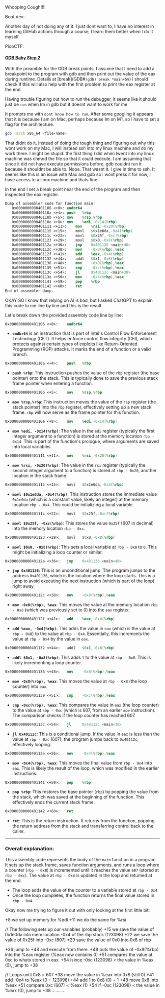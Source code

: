 Whooping Cough!!!!

Boot.dev:

Another day of not doing any of it. I just dont want to, I have no interest in learning GitHub actions through a course, I learn them better when I do it myself.

PicoCTF:
#### [GDB Baby Step 2](https://play.picoctf.org/playlists/2?m=29)
With the preamble for the GDB break points, I assume that I need to add a breakpoint to the program with gdb and then print out the value of the eax during runtime. Details  at [break](GDB#`(gdb) break *main+59`)
I should check if this will also help with the first problem to print the eax register at the end

Having trouble figuring out how to run the debugger, it seems like it should just be `run` when Im in gdb but it doesnt want to work for me.

It prompts me with `dont know how to run`. 
After some googling it appears that it is because I am on Mac, perhaps because Im on M1, so I have to set a flag for the architecture.

````bash
gdb -arch x86_64 <file-name>
````
That didnt do it.
Instead of doing the tough thing and figuring out why this wont work on my Mac, I will instead ssh into my linux machine and do my work there.
I might be stupid. the first thing I did when Iwent into my linux machine was chmod the file so that it could execute. I am assuming that since it did not have execute permissions before, gdb couldnt run it because it shouldnt be able to.  Nope. That wasnt it. I give in time to ssh. It seems like this is an issue with Mac and gdb so I wont press it for now, I have access to a linux machine and thats fine.

In the end I set a break point near the end of the program and then inspected the eax register.

```nasm
Dump of assembler code for function main:
   0x0000000000401106 <+0>:	endbr64
   0x000000000040110a <+4>:	push   %rbp
   0x000000000040110b <+5>:	mov    %rsp,%rbp
   0x000000000040110e <+8>:	mov    %edi,-0x14(%rbp)
   0x0000000000401111 <+11>:	mov    %rsi,-0x20(%rbp)
   0x0000000000401115 <+15>:	movl   $0x1e0da,-0x4(%rbp)
   0x000000000040111c <+22>:	movl   $0x25f,-0xc(%rbp)
   0x0000000000401123 <+29>:	movl   $0x0,-0x8(%rbp)
   0x000000000040112a <+36>:	jmp    0x401136 <main+48>
   0x000000000040112c <+38>:	mov    -0x8(%rbp),%eax
   0x000000000040112f <+41>:	add    %eax,-0x4(%rbp)
   0x0000000000401132 <+44>:	addl   $0x1,-0x8(%rbp)
   0x0000000000401136 <+48>:	mov    -0x8(%rbp),%eax
   0x0000000000401139 <+51>:	cmp    -0xc(%rbp),%eax
   0x000000000040113c <+54>:	jl     0x40112c <main+38>
   0x000000000040113e <+56>:	mov    -0x4(%rbp),%eax
   0x0000000000401141 <+59>:	pop    %rbp
   0x0000000000401142 <+60>:	ret
End of assembler dump.
```


OKAY SO I know that relying on AI is bad, but I asked ChatGPT to explain this code to me line by line and this is the result.

Let's break down the provided assembly code line by line:

```nasm
0x0000000000401106 <+0>:    endbr64
```

- **`endbr64`** is an instruction that is part of Intel's Control Flow Enforcement Technology (CET). It helps enforce control flow integrity (CFI), which protects against certain types of exploits like Return-Oriented Programming (ROP) attacks. It marks the end of a function or a valid branch.

```nasm
0x000000000040110a <+4>:    push   %rbp
```

- **`push %rbp`**: This instruction pushes the value of the `rbp` register (the base pointer) onto the stack. This is typically done to save the previous stack frame pointer when entering a function.

```nasm
0x000000000040110b <+5>:    mov    %rsp,%rbp
```

- **`mov %rsp,%rbp`**: This instruction moves the value of the `rsp` register (the stack pointer) into the `rbp` register, effectively setting up a new stack frame. `rbp` will now serve as the frame pointer for this function.

```nasm
0x000000000040110e <+8>:    mov    %edi,-0x14(%rbp)
```

- **`mov %edi, -0x14(%rbp)`**: The value in the `edi` register (typically the first integer argument to a function) is stored at the memory location `rbp - 0x14`. This is part of the function's prologue, where arguments are saved into local variables.

```nasm
0x0000000000401111 <+11>:   mov    %rsi,-0x20(%rbp)
```

- **`mov %rsi, -0x20(%rbp)`**: The value in the `rsi` register (typically the second integer argument to a function) is stored at `rbp - 0x20`, another location in the stack frame.

```nasm
0x0000000000401115 <+15>:   movl   $0x1e0da,-0x4(%rbp)
```

- **`movl $0x1e0da, -0x4(%rbp)`**: This instruction stores the immediate value `0x1e0da` (which is a constant value, likely an integer) at the memory location `rbp - 0x4`. This could be initializing a local variable.

```nasm
0x000000000040111c <+22>:   movl   $0x25f,-0xc(%rbp)
```

- **`movl $0x25f, -0xc(%rbp)`**: This stores the value `0x25f` (607 in decimal) into the memory location `rbp - 0xc`.

```nasm
0x0000000000401123 <+29>:   movl   $0x0,-0x8(%rbp)
```

- **`movl $0x0, -0x8(%rbp)`**: This sets a local variable at `rbp - 0x8` to `0`. This might be initializing a loop counter or similar.

```nasm
0x000000000040112a <+36>:   jmp    0x401136 <main+48>
```

- **`jmp 0x401136`**: This is an unconditional jump. The program jumps to the address `0x401136`, which is the location where the loop starts. This is a jump to avoid executing the next instruction (which is part of the loop) right away.

```nasm
0x000000000040112c <+38>:   mov    -0x8(%rbp),%eax
```

- **`mov -0x8(%rbp), %eax`**: This moves the value at the memory location `rbp - 0x8` (which was previously set to 0) into the `eax` register.

```nasm
0x000000000040112f <+41>:   add    %eax,-0x4(%rbp)
```

- **`add %eax, -0x4(%rbp)`**: This adds the value in `eax` (which is the value at `rbp - 0x8`) to the value at `rbp - 0x4`. Essentially, this increments the value at `rbp - 0x4` by the value in `eax`.

```nasm
0x0000000000401132 <+44>:   addl   $0x1,-0x8(%rbp)
```

- **`addl $0x1, -0x8(%rbp)`**: This adds `1` to the value at `rbp - 0x8`. This is likely incrementing a loop counter.

```nasm
0x0000000000401136 <+48>:   mov    -0x8(%rbp),%eax
```

- **`mov -0x8(%rbp), %eax`**: This moves the value at `rbp - 0x8` (the loop counter) into `eax`.

```nasm
0x0000000000401139 <+51>:   cmp    -0xc(%rbp),%eax
```

- **`cmp -0xc(%rbp), %eax`**: This compares the value in `eax` (the loop counter) to the value at `rbp - 0xc` (which is 607, from an earlier `mov` instruction). The comparison checks if the loop counter has reached 607.

```nasm
0x000000000040113c <+54>:   jl     0x40112c <main+38>
```

- **`jl 0x40112c`**: This is a conditional jump. If the value in `eax` is less than the value at `rbp - 0xc` (607), the program jumps back to `0x40112c`, effectively looping.

```nasm
0x000000000040113e <+56>:   mov    -0x4(%rbp),%eax
```

- **`mov -0x4(%rbp), %eax`**: This moves the final value from `rbp - 0x4` into `eax`. This is likely the result of the loop, which was modified in the earlier instructions.

```nasm
0x0000000000401141 <+59>:   pop    %rbp
```

- **`pop %rbp`**: This restores the base pointer (`rbp`) by popping the value from the stack, which was saved at the beginning of the function. This effectively ends the current stack frame.

```nasm
0x0000000000401142 <+60>:   ret
```

- **`ret`**: This is the return instruction. It returns from the function, popping the return address from the stack and transferring control back to the caller.

---

### Overall explanation:

This assembly code represents the body of the `main` function in a program. It sets up the stack frame, saves function arguments, and runs a loop where a counter (`rbp - 0x8`) is incremented until it reaches the value `607` (stored at `rbp - 0xc`). The value at `rbp - 0x4` is updated in the loop and returned at the end.

- The loop adds the value of the counter to a variable stored at `rbp - 0x4`.
- Once the loop completes, the function returns the final value stored in `rbp - 0x4`.

Okay now me trying to figure it out with only looking at the first little bit:

+8 we set up memory for %edi
+11 we do the same for %rsi

// The following sets up our variables (probably)
+15 we save the value of 0x1e0da into mem location -0x4 of the rbp stack (123098)
+22 we save the value of 0x25f into -0xc (607)
+29 save the value of 0x0 into 0x8 of rbp

+36 jump to +48 and execute from there.
+48 puts the value of -0x8(%rbp) into the %eax register (%eax now contains 0)
+51 compares the value at 0xc to whats stored in eax. 
+54 isince -0xc (123098) < the value in %eax (0), jump to +38

// Loops until 0x8 = 607
+38 move the value in %eax into 0x8 (still 0)
+41 add -0x4 to %eax (0 + 123098)
+44 add 1 to 0x8 (0) = 1
+48 move 0x8 into %eax
+51 compare 0xc (607) < %eax (1)
+54 if -0xc (123098) < the value in %eax (0), jump to +38 ..........





